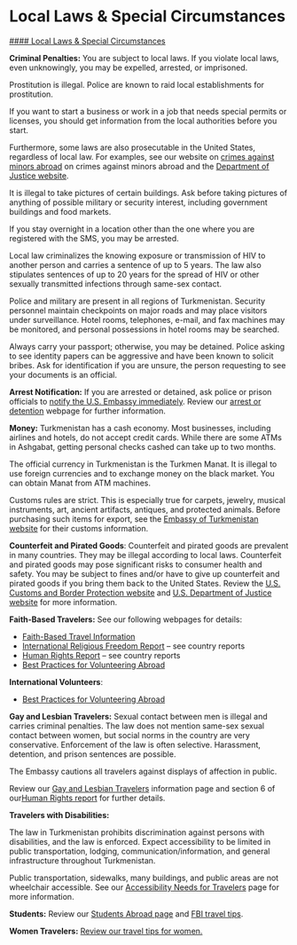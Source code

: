 # Local Laws & Special Circumstances

[#### Local Laws & Special Circumstances](javascript:void(0); "Local Laws & Special Circumstances")

**Criminal Penalties:** You are subject to local laws. If you violate local laws, even unknowingly, you may be expelled, arrested, or imprisoned.

Prostitution is illegal. Police are known to raid local establishments for prostitution.

If you want to start a business or work in a job that needs special permits or licenses, you should get information from the local authorities before you start.

Furthermore, some laws are also prosecutable in the United States, regardless of local law. For examples, see our website on [crimes against minors abroad](https://travel.state.gov/content/travel/en/international-travel/emergencies/arrest-detention/crimes-against-minors.html) on crimes against minors abroad and the [Department of Justice website](https://www.justice.gov/archives/jm/criminal-resource-manual-1617-extraterritorial-criminal-jurisdiction-18-usc-112-878-970-1116).

It is illegal to take pictures of certain buildings. Ask before taking pictures of anything of possible military or security interest, including government buildings and food markets.

If you stay overnight in a location other than the one where you are registered with the SMS, you may be arrested.

Local law criminalizes the knowing exposure or transmission of HIV to another person and carries a sentence of up to 5 years. The law also stipulates sentences of up to 20 years for the spread of HIV or other sexually transmitted infections through same-sex contact.

Police and military are present in all regions of Turkmenistan. Security personnel maintain checkpoints on major roads and may place visitors under surveillance. Hotel rooms, telephones, e-mail, and fax machines may be monitored, and personal possessions in hotel rooms may be searched.

Always carry your passport; otherwise, you may be detained. Police asking to see identity papers can be aggressive and have been known to solicit bribes. Ask for identification if you are unsure, the person requesting to see your documents is an official.

**Arrest Notification:** If you are arrested or detained, ask police or prison officials to [notify the U.S. Embassy immediately](https://tm.usembassy.gov/services/#arrest). Review our [arrest or detention](https://travel.state.gov/content/travel/en/international-travel/emergencies/arrest-detention.html) webpage for further information.

**Money:** Turkmenistan has a cash economy. Most businesses, including airlines and hotels, do not accept credit cards. While there are some ATMs in Ashgabat, getting personal checks cashed can take up to two months.

The official currency in Turkmenistan is the Turkmen Manat. It is illegal to use foreign currencies and to exchange money on the black market. You can obtain Manat from ATM machines.

Customs rules are strict. This is especially true for carpets, jewelry, musical instruments, art, ancient artifacts, antiques, and protected animals. Before purchasing such items for export, see the [Embassy of Turkmenistan website](https://usa.tmembassy.gov.tm/en) for their customs information.

**Counterfeit and Pirated Goods**: Counterfeit and pirated goods are prevalent in many countries. They may be illegal according to local laws. Counterfeit and pirated goods may pose significant risks to consumer health and safety. You may be subject to fines and/or have to give up counterfeit and pirated goods if you bring them back to the United States. Review the [U.S. Customs and Border Protection website](https://www.cbp.gov/trade/fakegoodsrealdangers#:~:text=It%20is%20illegal%20to%20purchase%20counterfeit%20goods.%20Bringing,activities%2C%20such%20as%20forced%20labor%20or%20human%20trafficking.) and [U.S. Department of Justice website](https://www.justice.gov/criminal/criminal-ccips) for more information.

**Faith-Based Travelers:** See our following webpages for details:

* [Faith-Based Travel Information](https://travel.state.gov/content/travel/en/international-travel/before-you-go/travelers-with-special-considerations/faith-based-travel.html)
* [International Religious Freedom Report](https://www.state.gov/countries-areas/turkmenistan/) – see country reports
* [Human Rights Report](https://2021-2025.state.gov/reports/2023-country-reports-on-human-rights-practices/turkmenistan/) – see country reports
* [Best Practices for Volunteering Abroad](https://travel.state.gov/content/travel/en/international-travel/before-you-go/travelers-with-special-considerations/volunteering-abroad.html)

**International Volunteers**:

* [Best Practices for Volunteering Abroad](https://travel.state.gov/content/travel/en/international-travel/before-you-go/travelers-with-special-considerations/volunteering-abroad.html)

**Gay and Lesbian Travelers:** Sexual contact between men is illegal and carries criminal penalties. The law does not mention same-sex sexual contact between women, but social norms in the country are very conservative. Enforcement of the law is often selective. Harassment, detention, and prison sentences are possible.

The Embassy cautions all travelers against displays of affection in public.

Review our [Gay and Lesbian Travelers](https://travel.state.gov/content/travel/en/international-travel/before-you-go/travelers-with-special-considerations/lgbti.html) information page and section 6 of our[Human Rights report](https://www.state.gov/reports-bureau-of-democracy-human-rights-and-labor/country-reports-on-human-rights-practices/) for further details.

**Travelers with Disabilities:**

The law in Turkmenistan prohibits discrimination against persons with disabilities, and the law is enforced. Expect accessibility to be limited in public transportation, lodging, communication/information, and general infrastructure throughout Turkmenistan.

Public transportation, sidewalks, many buildings, and public areas are not wheelchair accessible. See our [Accessibility Needs for Travelers](https://travel.state.gov/content/travel/en/international-travel/before-you-go/travelers-with-special-considerations/traveling-with-disabilties.html) page for more information.

**Students:** Review our [Students Abroad page](https://travel.state.gov/content/travel/en/international-travel/before-you-go/travelers-with-special-considerations/students.html) and [FBI travel tips](https://ucr.fbi.gov/investigate/counterintelligence/student-brochure).

**Women Travelers:** [Review our travel tips for women.](https://travel.state.gov/content/travel/en/international-travel/before-you-go/travelers-with-special-considerations/women-travelers.html)